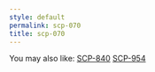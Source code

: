 ```yaml
---
style: default
permalink: scp-070
title: scp-070
---
```

You may also like:
[SCP-840](http://scp-wiki.net/scp-840)
[SCP-954](http://scp-wiki.net/scp-954)